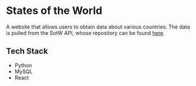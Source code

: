 # States of the World
A website that allows users to obtain data about various countries. The data is pulled from the SotW API, whose repository can be found [here](https://github.com/vanessahoamea/States-of-the-World).

## Tech Stack
* Python
* MySQL
* React